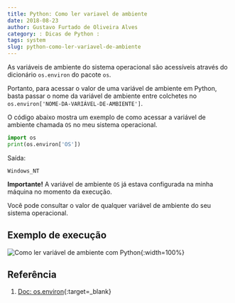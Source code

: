 ```yaml
---
title: Python: Como ler variavel de ambiente
date: 2018-08-23
author: Gustavo Furtado de Oliveira Alves
category: : Dicas de Python :
tags: system
slug: python-como-ler-variavel-de-ambiente
---
```


As variáveis de ambiente do sistema operacional são acessíveis através do dicionário `os.environ` do pacote `os`.

Portanto, para acessar o valor de uma variável de ambiente em Python,
basta passar o nome da variável de ambiente entre colchetes no `os.environ['NOME-DA-VARIÁVEL-DE-AMBIENTE']`.

O código abaixo mostra um exemplo de como acessar a variável de ambiente chamada `OS` no meu sistema operacional.

```python
import os
print(os.environ['OS'])
```

Saída:

```
Windows_NT
```

**Importante!** A variável de ambiente `OS` já estava configurada na minha máquina no momento da execução.

Você pode consultar o valor de qualquer variável de ambiente do seu sistema operacional.

## Exemplo de execução

![Como ler variável de ambiente com Python](/images/python-como-ler-variavel-de-ambiente/ler-variavel-de-ambiente.gif){:width=100%}

## Referência

1. [Doc: os.environ](https://docs.python.org/3/library/os.html#os.environ){:target=\_blank}